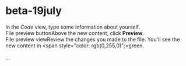 beta-19july
===========
In the <em>Code</em> view, type some information about yourself.
<br />
File preview buttonAbove the new content, click <strong>Preview</strong>.
<br />
File preview viewReview the changes you made to the file. You'll see the new content in <span style="color: rgb(0,255,0)";>green</span>.
<br />
<br />...
